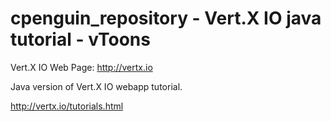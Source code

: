 cpenguin_repository - Vert.X IO java tutorial - vToons
======================================================

Vert.X IO Web Page: http://vertx.io

Java version of Vert.X IO webapp tutorial.

http://vertx.io/tutorials.html

 